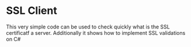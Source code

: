 # SSL Client
This very simple code can be used to check quickly what is the SSL certificatf a server.  Additionally it shows how to implement SSL validations on C#
